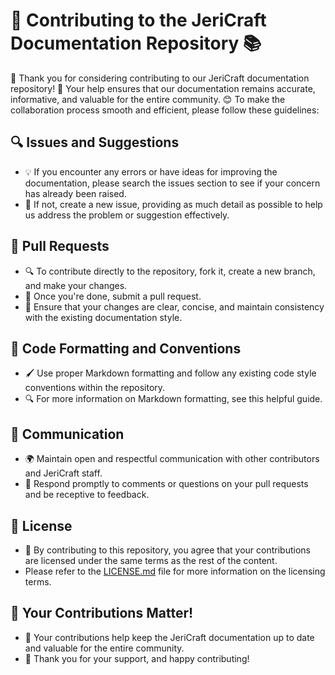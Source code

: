 # 🎉 Contributing to the JeriCraft Documentation Repository 📚

👋 Thank you for considering contributing to our JeriCraft documentation repository! 🌟 Your help ensures that our
documentation remains accurate, informative, and valuable for the entire community. 😊 To make the collaboration process
smooth and efficient, please follow these guidelines:

## 🔍 Issues and Suggestions

- 💡 If you encounter any errors or have ideas for improving the documentation, please search the issues section to see
  if your concern has already been raised.
- 📝 If not, create a new issue, providing as much detail as possible to help us address the problem or suggestion
  effectively.

## 🔗 Pull Requests
- 🔍 To contribute directly to the repository, fork it, create a new branch, and make your changes.
- 🌟 Once you're done, submit a pull request.
- 💎 Ensure that your changes are clear, concise, and maintain consistency with the existing documentation style.

## 📝 Code Formatting and Conventions
- 🖌️ Use proper Markdown formatting and follow any existing code style conventions within the repository.
- 🔍 For more information on Markdown formatting, see this helpful guide.

## 💬 Communication
- 🌍 Maintain open and respectful communication with other contributors and JeriCraft staff.
- 📲 Respond promptly to comments or questions on your pull requests and be receptive to feedback.

## 📝 License
- 💼 By contributing to this repository, you agree that your contributions are licensed under the same terms as the rest of the content.
- Please refer to the [LICENSE.md](../LICENSE.md) file for more information on the licensing terms.

## 💚 Your Contributions Matter!
- 🎉 Your contributions help keep the JeriCraft documentation up to date and valuable for the entire community.
- 💪 Thank you for your support, and happy contributing!